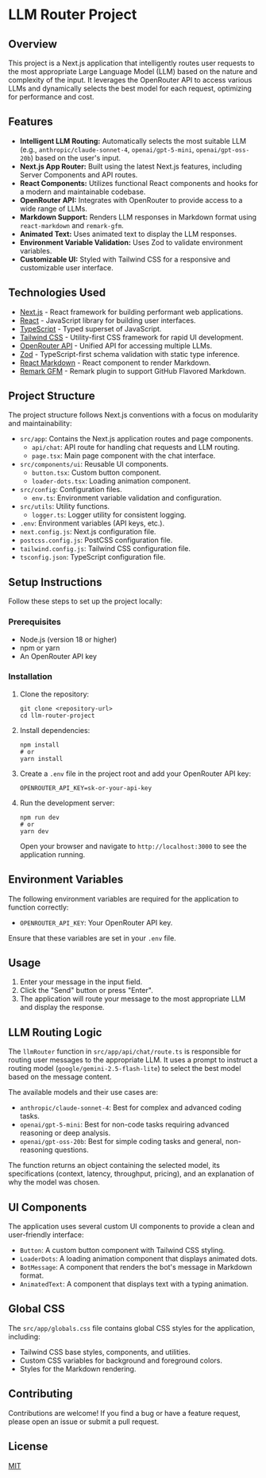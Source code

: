 # LLM Router Project

## Overview

This project is a Next.js application that intelligently routes user requests to the most appropriate Large Language Model (LLM) based on the nature and complexity of the input. It leverages the OpenRouter API to access various LLMs and dynamically selects the best model for each request, optimizing for performance and cost.

## Features

-   **Intelligent LLM Routing:** Automatically selects the most suitable LLM (e.g., `anthropic/claude-sonnet-4`, `openai/gpt-5-mini`, `openai/gpt-oss-20b`) based on the user's input.
-   **Next.js App Router:** Built using the latest Next.js features, including Server Components and API routes.
-   **React Components:** Utilizes functional React components and hooks for a modern and maintainable codebase.
-   **OpenRouter API:** Integrates with OpenRouter to provide access to a wide range of LLMs.
-   **Markdown Support:** Renders LLM responses in Markdown format using `react-markdown` and `remark-gfm`.
-   **Animated Text:** Uses animated text to display the LLM responses.
-   **Environment Variable Validation:** Uses Zod to validate environment variables.
-   **Customizable UI:** Styled with Tailwind CSS for a responsive and customizable user interface.

## Technologies Used

-   [Next.js](https://nextjs.org/) - React framework for building performant web applications.
-   [React](https://reactjs.org/) - JavaScript library for building user interfaces.
-   [TypeScript](https://www.typescriptlang.org/) - Typed superset of JavaScript.
-   [Tailwind CSS](https://tailwindcss.com/) - Utility-first CSS framework for rapid UI development.
-   [OpenRouter API](https://openrouter.ai/) - Unified API for accessing multiple LLMs.
-   [Zod](https://github.com/colinhacks/zod) - TypeScript-first schema validation with static type inference.
-   [React Markdown](https://github.com/remarkjs/react-markdown) - React component to render Markdown.
-   [Remark GFM](https://github.com/remarkjs/remark-gfm) - Remark plugin to support GitHub Flavored Markdown.

## Project Structure

The project structure follows Next.js conventions with a focus on modularity and maintainability:

-   `src/app`: Contains the Next.js application routes and page components.
    -   `api/chat`: API route for handling chat requests and LLM routing.
    -   `page.tsx`: Main page component with the chat interface.
-   `src/components/ui`: Reusable UI components.
    -   `button.tsx`: Custom button component.
    -   `loader-dots.tsx`: Loading animation component.
-   `src/config`: Configuration files.
    -   `env.ts`: Environment variable validation and configuration.
-   `src/utils`: Utility functions.
    -   `logger.ts`: Logger utility for consistent logging.
-   `.env`: Environment variables (API keys, etc.).
-   `next.config.js`: Next.js configuration file.
-   `postcss.config.js`: PostCSS configuration file.
-   `tailwind.config.js`: Tailwind CSS configuration file.
-   `tsconfig.json`: TypeScript configuration file.

## Setup Instructions

Follow these steps to set up the project locally:

### Prerequisites

-   Node.js (version 18 or higher)
-   npm or yarn
-   An OpenRouter API key

### Installation

1.  Clone the repository:

    ```shell
    git clone <repository-url>
    cd llm-router-project
    ```

2.  Install dependencies:

    ```shell
    npm install
    # or
    yarn install
    ```

3.  Create a `.env` file in the project root and add your OpenRouter API key:

    ```dotenv
    OPENROUTER_API_KEY=sk-or-your-api-key
    ```

4.  Run the development server:

    ```shell
    npm run dev
    # or
    yarn dev
    ```

    Open your browser and navigate to `http://localhost:3000` to see the application running.

## Environment Variables

The following environment variables are required for the application to function correctly:

-   `OPENROUTER_API_KEY`: Your OpenRouter API key.

Ensure that these variables are set in your `.env` file.

## Usage

1.  Enter your message in the input field.
2.  Click the "Send" button or press "Enter".
3.  The application will route your message to the most appropriate LLM and display the response.

## LLM Routing Logic

The `llmRouter` function in `src/app/api/chat/route.ts` is responsible for routing user messages to the appropriate LLM. It uses a prompt to instruct a routing model (`google/gemini-2.5-flash-lite`) to select the best model based on the message content.

The available models and their use cases are:

-   `anthropic/claude-sonnet-4`: Best for complex and advanced coding tasks.
-   `openai/gpt-5-mini`: Best for non-code tasks requiring advanced reasoning or deep analysis.
-   `openai/gpt-oss-20b`: Best for simple coding tasks and general, non-reasoning questions.

The function returns an object containing the selected model, its specifications (context, latency, throughput, pricing), and an explanation of why the model was chosen.

## UI Components

The application uses several custom UI components to provide a clean and user-friendly interface:

-   `Button`: A custom button component with Tailwind CSS styling.
-   `LoaderDots`: A loading animation component that displays animated dots.
-   `BotMessage`: A component that renders the bot's message in Markdown format.
-   `AnimatedText`: A component that displays text with a typing animation.

## Global CSS

The `src/app/globals.css` file contains global CSS styles for the application, including:

-   Tailwind CSS base styles, components, and utilities.
-   Custom CSS variables for background and foreground colors.
-   Styles for the Markdown rendering.

## Contributing

Contributions are welcome! If you find a bug or have a feature request, please open an issue or submit a pull request.

## License

[MIT](LICENSE)
